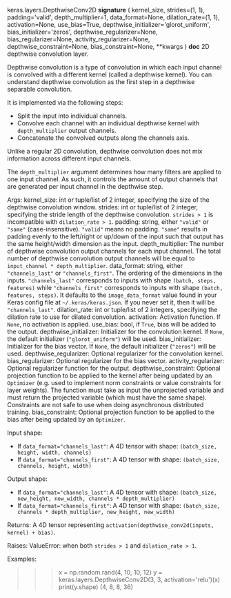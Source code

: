 keras.layers.DepthwiseConv2D
__signature__
(
  kernel_size,
  strides=(1,
  1),
  padding='valid',
  depth_multiplier=1,
  data_format=None,
  dilation_rate=(1,
  1),
  activation=None,
  use_bias=True,
  depthwise_initializer='glorot_uniform',
  bias_initializer='zeros',
  depthwise_regularizer=None,
  bias_regularizer=None,
  activity_regularizer=None,
  depthwise_constraint=None,
  bias_constraint=None,
  **kwargs
)
__doc__
2D depthwise convolution layer.

Depthwise convolution is a type of convolution in which each input channel
is convolved with a different kernel (called a depthwise kernel). You can
understand depthwise convolution as the first step in a depthwise separable
convolution.

It is implemented via the following steps:

- Split the input into individual channels.
- Convolve each channel with an individual depthwise kernel with
  `depth_multiplier` output channels.
- Concatenate the convolved outputs along the channels axis.

Unlike a regular 2D convolution, depthwise convolution does not mix
information across different input channels.

The `depth_multiplier` argument determines how many filters are applied to
one input channel. As such, it controls the amount of output channels that
are generated per input channel in the depthwise step.

Args:
    kernel_size: int or tuple/list of 2 integer, specifying the size of the
        depthwise convolution window.
    strides: int or tuple/list of 2 integer, specifying the stride length
        of the depthwise convolution. `strides > 1` is incompatible with
        `dilation_rate > 1`.
    padding: string, either `"valid"` or `"same"` (case-insensitive).
        `"valid"` means no padding. `"same"` results in padding evenly to
        the left/right or up/down of the input such that output has the same
        height/width dimension as the input.
    depth_multiplier: The number of depthwise convolution output channels
        for each input channel. The total number of depthwise convolution
        output channels will be equal to `input_channel * depth_multiplier`.
    data_format: string, either `"channels_last"` or `"channels_first"`.
        The ordering of the dimensions in the inputs. `"channels_last"`
        corresponds to inputs with shape `(batch, steps, features)`
        while `"channels_first"` corresponds to inputs with shape
        `(batch, features, steps)`. It defaults to the `image_data_format`
        value found in your Keras config file at `~/.keras/keras.json`.
        If you never set it, then it will be `"channels_last"`.
    dilation_rate: int or tuple/list of 2 integers, specifying the dilation
        rate to use for dilated convolution.
    activation: Activation function. If `None`, no activation is applied.
    use_bias: bool, if `True`, bias will be added to the output.
    depthwise_initializer: Initializer for the convolution kernel.
        If `None`, the default initializer (`"glorot_uniform"`)
        will be used.
    bias_initializer: Initializer for the bias vector. If `None`, the
        default initializer (`"zeros"`) will be used.
    depthwise_regularizer: Optional regularizer for the convolution kernel.
    bias_regularizer: Optional regularizer for the bias vector.
    activity_regularizer: Optional regularizer function for the output.
    depthwise_constraint: Optional projection function to be applied to the
        kernel after being updated by an `Optimizer` (e.g. used to implement
        norm constraints or value constraints for layer weights). The
        function must take as input the unprojected variable and must return
        the projected variable (which must have the same shape). Constraints
        are not safe to use when doing asynchronous distributed training.
    bias_constraint: Optional projection function to be applied to the
        bias after being updated by an `Optimizer`.

Input shape:
- If `data_format="channels_last"`:
    A 4D tensor with shape: `(batch_size, height, width, channels)`
- If `data_format="channels_first"`:
    A 4D tensor with shape: `(batch_size, channels, height, width)`

Output shape:
- If `data_format="channels_last"`:
    A 4D tensor with shape:
    `(batch_size, new_height, new_width, channels * depth_multiplier)`
- If `data_format="channels_first"`:
    A 4D tensor with shape:
    `(batch_size, channels * depth_multiplier, new_height, new_width)`

Returns:
    A 4D tensor representing
    `activation(depthwise_conv2d(inputs, kernel) + bias)`.

Raises:
    ValueError: when both `strides > 1` and `dilation_rate > 1`.

Examples:

>>> x = np.random.rand(4, 10, 10, 12)
>>> y = keras.layers.DepthwiseConv2D(3, 3, activation='relu')(x)
>>> print(y.shape)
(4, 8, 8, 36)
